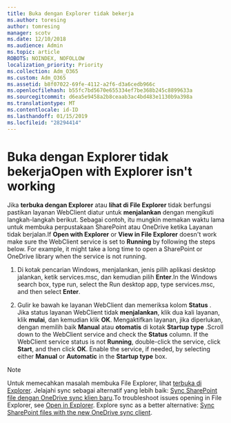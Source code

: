 ```yaml
---
title: Buka dengan Explorer tidak bekerja
ms.author: toresing
author: tomresing
manager: scotv
ms.date: 12/10/2018
ms.audience: Admin
ms.topic: article
ROBOTS: NOINDEX, NOFOLLOW
localization_priority: Priority
ms.collection: Adm_O365
ms.custom: Adm_O365
ms.assetid: b8f07022-69fe-4112-a2f6-d3a6cedb966c
ms.openlocfilehash: b55fc7bd5670e655334ef7be368b245c8899633a
ms.sourcegitcommit: d6ea5e9458a2b8ceaab3ac4bd483e1130b9a398a
ms.translationtype: MT
ms.contentlocale: id-ID
ms.lasthandoff: 01/15/2019
ms.locfileid: "28294414"
---
```

# <a name="open-with-explorer-isnt-working"></a><span data-ttu-id="c36c5-102">Buka dengan Explorer tidak bekerja</span><span class="sxs-lookup"><span data-stu-id="c36c5-102">Open with Explorer isn't working</span></span>

<span data-ttu-id="c36c5-p101">Jika **terbuka dengan Explorer** atau **lihat di File Explorer** tidak berfungsi pastikan layanan WebClient diatur untuk **menjalankan** dengan mengikuti langkah-langkah berikut. Sebagai contoh, itu mungkin memakan waktu lama untuk membuka perpustakaan SharePoint atau OneDrive ketika Layanan tidak berjalan.</span><span class="sxs-lookup"><span data-stu-id="c36c5-p101">If **Open with Explorer** or **View in File Explorer** doesn't work make sure the WebClient service is set to **Running** by following the steps below. For example, it might take a long time to open a SharePoint or OneDrive library when the service is not running.</span></span> 
  
1. <span data-ttu-id="c36c5-105">Di kotak pencarian Windows, menjalankan, jenis pilih aplikasi desktop jalankan, ketik services.msc, dan kemudian pilih **Enter**.</span><span class="sxs-lookup"><span data-stu-id="c36c5-105">In the Windows search box, type run, select the Run desktop app, type services.msc, and then select **Enter**.</span></span>
    
2. <span data-ttu-id="c36c5-p102">Gulir ke bawah ke layanan WebClient dan memeriksa kolom **Status** . Jika status layanan WebClient tidak **menjalankan**, klik dua kali layanan, klik **mulai**, dan kemudian klik **OK**. Mengaktifkan layanan, jika diperlukan, dengan memilih baik **Manual** atau **otomatis** di kotak **Startup type** .</span><span class="sxs-lookup"><span data-stu-id="c36c5-p102">Scroll down to the WebClient service and check the **Status** column. If the WebClient service status is not **Running**, double-click the service, click **Start**, and then click **OK**. Enable the service, if needed, by selecting either **Manual** or **Automatic** in the **Startup type** box.</span></span> 
    
> [!NOTE]
> <span data-ttu-id="c36c5-p103">Untuk memecahkan masalah membuka File Explorer, lihat [terbuka di Explorer](https://go.microsoft.com/fwlink/?linkid=871665). Jelajahi sync sebagai alternatif yang lebih baik: [Sync SharePoint file dengan OneDrive sync klien baru](https://go.microsoft.com/fwlink/?linkid=871666).</span><span class="sxs-lookup"><span data-stu-id="c36c5-p103">To troubleshoot issues opening in File Explorer, see [Open in Explorer](https://go.microsoft.com/fwlink/?linkid=871665). Explore sync as a better alternative: [Sync SharePoint files with the new OneDrive sync client](https://go.microsoft.com/fwlink/?linkid=871666).</span></span> 
  

